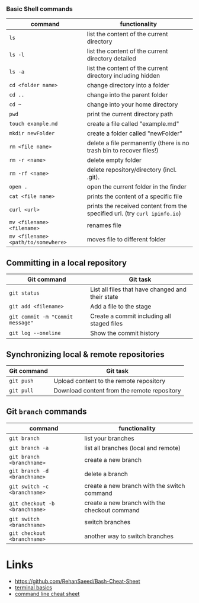 ### Basic Shell commands

| command            | functionality                                                              |
| ------------------ | -------------------------------------------------------------------------- |
| `ls`               | list the content of the current directory                                  |
| `ls -l`            | list the content of the current directory    detailed                      |
| `ls -a`            | list the content of the current directory including hidden                 |
| `cd <folder name>` | change directory into a folder                                             |
| `cd ..`            | change into the parent folder                                              |
| `cd ~`                               | change into your home directory                                            |
| `pwd`                                | print the current directory path                                           |
| `touch example.md`                   | create a file called "example.md"                                          |
| `mkdir newFolder`                    | create a folder called "newFolder"                                         |
| `rm <file name>`                     | delete a file permanently (there is no trash bin to recover files!)        |
| `rm -r <name>`                       | delete empty folder                                                        |
| `rm -rf <name>`                      | delete repository/directory (incl. .git).                                  |
| `open .`                             | open the current folder in the finder                                      |
| `cat <file name>`                    | prints the content of a specific file                                      |
| `curl <url>`                         | prints the received content from the specified url. (try `curl ipinfo.io`) |
| `mv <filename> <filename>`           | renames file                                                               |
| `mv <filename> <path/to/somewhere>`  | moves file to different folder                                             |

## Committing in a local repository

| Git command                      | Git task                                         |
| -------------------------------- | ------------------------------------------------ |
| `git status`                     | List all files that have changed and their state |
| `git add <filename>`             | Add a file to the stage                          |
| `git commit -m "Commit message"` | Create a commit including all staged files       |
| `git log --oneline`              | Show the commit history                          |

## Synchronizing local & remote repositories

| Git command | Git task                                    |
| ----------- | ------------------------------------------- |
| `git push`  | Upload content to the remote repository     |
| `git pull`  | Download content from the remote repository |

## Git `branch` commands

| command                        | functionality                                 |
| ------------------------------ | --------------------------------------------- |
| `git branch`                   | list your branches                            |
| `git branch -a`                | list all branches (local and remote)          |
| `git branch <branchname>`      | create a new branch                           |
| `git branch -d <branchname>`   | delete a branch                               |
| `git switch -c <branchname>`   | create a new branch with the switch command   |
| `git checkout -b <branchname>` | create a new branch with the checkout command |
| `git switch <branchname>`      | switch branches                               |
| `git checkout <branchname>`    | another way to switch branches                |

# Links

- https://github.com/RehanSaeed/Bash-Cheat-Sheet
- [terminal basics](https://mrkaluzny.com/blog/terminal-101-getting-started-with-terminal/)
- [command line cheat sheet](https://github.com/0nn0/terminal-mac-cheatsheet#english-version)
